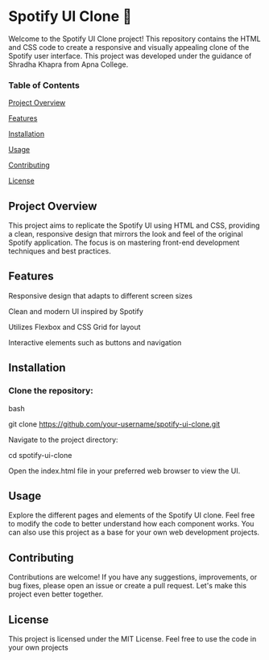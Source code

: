 # Spotify UI Clone 🎵
Welcome to the Spotify UI Clone project! This repository contains the HTML and CSS code to create a responsive and visually appealing clone of the Spotify user interface. This project was developed under the guidance of Shradha Khapra from Apna College.

### Table of Contents

[Project Overview](https://github.com/isthis-rishi/Spotify-UI-clone?tab=readme-ov-file#project-overview)

[Features](https://github.com/isthis-rishi/Spotify-UI-clone?tab=readme-ov-file#features)

[Installation](https://github.com/isthis-rishi/Spotify-UI-clone?tab=readme-ov-file#installation)

[Usage](https://github.com/isthis-rishi/Spotify-UI-clone?tab=readme-ov-file#usage)

[Contributing](https://github.com/isthis-rishi/Spotify-UI-clone?tab=readme-ov-file#contributing)

[License](https://github.com/isthis-rishi/Spotify-UI-clone?tab=readme-ov-file#license)

## Project Overview
This project aims to replicate the Spotify UI using HTML and CSS, providing a clean, responsive design that mirrors the look and feel of the original Spotify application. The focus is on mastering front-end development techniques and best practices.

## Features
Responsive design that adapts to different screen sizes

Clean and modern UI inspired by Spotify

Utilizes Flexbox and CSS Grid for layout

Interactive elements such as buttons and navigation

## Installation
### Clone the repository:

bash

git clone https://github.com/your-username/spotify-ui-clone.git

Navigate to the project directory:

cd spotify-ui-clone

Open the index.html file in your preferred web browser to view the UI.

## Usage
Explore the different pages and elements of the Spotify UI clone. Feel free to modify the code to better understand how each component works. You can also use this project as a base for your own web development projects.

## Contributing
Contributions are welcome! If you have any suggestions, improvements, or bug fixes, please open an issue or create a pull request. Let's make this project even better together.

## License
This project is licensed under the MIT License. Feel free to use the code in your own projects
